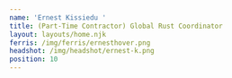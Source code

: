 ```yaml
---
name: 'Ernest Kissiedu '
title: (Part-Time Contractor) Global Rust Coordinator
layout: layouts/home.njk
ferris: /img/ferris/ernesthover.png
headshot: /img/headshot/ernest-k.png
position: 10
---
```

